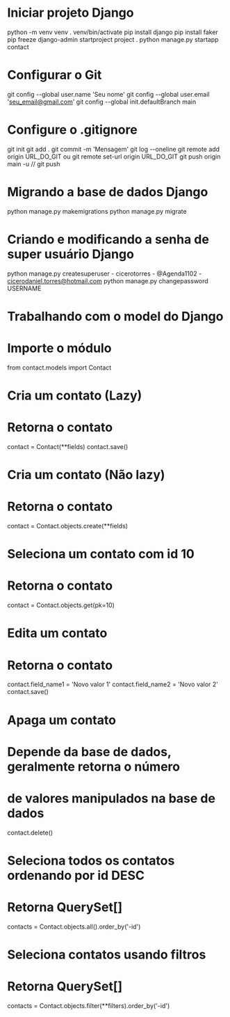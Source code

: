 # Iniciar projeto Django
python -m venv venv
. venv/bin/activate
pip install django
pip install faker
pip freeze
django-admin startproject project .
python manage.py startapp contact

# Configurar o Git
git config --global user.name 'Seu nome'
git config --global user.email 'seu_email@gmail.com'
git config --global init.defaultBranch main

# Configure o .gitignore
git init
git add .
git commit -m 'Mensagem'
git log --oneline
git remote add origin URL_DO_GIT ou git remote set-url origin URL_DO_GIT
git push origin main -u // git push

# Migrando a base de dados Django
python manage.py makemigrations
python manage.py migrate

# Criando e modificando a senha de super usuário Django
python manage.py createsuperuser - cicerotorres - @Agenda1102 - cicerodaniel.torres@hotmail.com
python manage.py changepassword USERNAME

# Trabalhando com o model do Django
# Importe o módulo
from contact.models import Contact
# Cria um contato (Lazy)
# Retorna o contato
contact = Contact(**fields)
contact.save()
# Cria um contato (Não lazy)
# Retorna o contato
contact = Contact.objects.create(**fields)
# Seleciona um contato com id 10
# Retorna o contato
contact = Contact.objects.get(pk=10)
# Edita um contato
# Retorna o contato
contact.field_name1 = 'Novo valor 1'
contact.field_name2 = 'Novo valor 2'
contact.save()
# Apaga um contato
# Depende da base de dados, geralmente retorna o número
# de valores manipulados na base de dados
contact.delete()
# Seleciona todos os contatos ordenando por id DESC
# Retorna QuerySet[]
contacts = Contact.objects.all().order_by('-id')
# Seleciona contatos usando filtros
# Retorna QuerySet[]
contacts = Contact.objects.filter(**filters).order_by('-id')